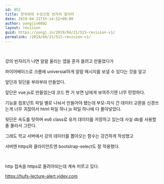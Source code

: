 ```yaml
---
id: 852
title: 한국외대 수강신청 빈자리 알리미
date: 2019-04-21T15:14:52+09:00
author: yongjin0802
layout: revision
guid: https://yongj.in/2019/04/21/515-revision-v1/
permalink: /2019/04/21/515-revision-v1/
---
```

&nbsp;

강의 빈자리가 나면 알람 울리는 앱을 혼자 쓸려고 만들었다가

파이어베이스로 크롬에 universial하게 알람 메시지를 보낼 수 있다는 것을 알고

앞단과 뒷단을 부랴부랴 만들었다.

앞단은 vue.js로 만들었는데 코드 짠 거 보면 남에게 보여주기엔 너무 민망하다.

기능을 컴포넌트 파일 별로 나눠서 만들어야 됐는데 부모-자식 간 데이터 교환을 신경쓰는게 너무 귀찮아서 html 파일 하나 js 파일 하나에 다 몰아넣었다.

뒷단은 속도를 탓하며 es6 class로 유저 데이터를 저장하고 있는데 사실 db를 사용할 줄 몰라서 그런다.

그래도 학교 서버에서 강의 데이터를 뽑아오는 함수는 강건하게 작성했고

서버엔 https와 클라이언트엔 bootstrap-select도 잘 적용했다.

&nbsp;

http 접속을 https로 돌려야되는데 계속 미루고 있다.

https://hufs-lecture-alert.yjdev.com

&nbsp;

&nbsp;